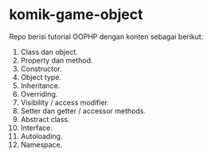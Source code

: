 # komik-game-object

Repo berisi tutorial OOPHP dengan konten sebagai berikut:
1. Class dan object.
2. Property dan method.
3. Constructor.
4. Object type.
5. Inheritance.
6. Overriding.
7. Visibility / access modifier.
8. Setter dan getter / accessor methods.
9. Abstract class.
10. Interface.
11. Autoloading.
12. Namespace.
